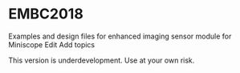 # EMBC2018
Examples and design files for enhanced imaging sensor module for Miniscope Edit Add topics

This version is underdevelopment. Use at your own risk. 
